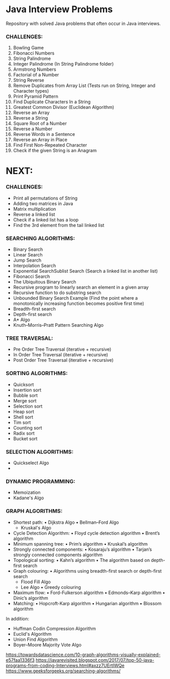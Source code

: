 # Java Interview Problems
Repository with solved Java problems that often occur in Java interviews.

### CHALLENGES:
 1.  Bowling Game
 2.  Fibonacci Numbers
 3. String Palindrome
 4. Integer Palindrome (In String Palindrome folder)
 5. Armstrong Numbers
 6. Factorial of a Number
 7. String Reverse
 8. Remove Duplicates from Array List (Tests run on String, Integer and Character types)
 9. Print Pyramid Pattern
 10. Find Duplicate Characters In a String
 11. Greatest Common Divisor (Euclidean Algorithm)
 12. Reverse an Array
 13. Reverse a String
 14. Square Root of a Number
 15. Reverse a Number
 16. Reverse Words in a Sentence
 17. Reverse an Array in Place
 18. Find First Non-Repeated Character
 19. Check if the given String is an Anagram
 
 
 
 
 
 
# NEXT:
 
### CHALLENGES:
 - Print all permutations of String
 - Adding two matrices in Java
 - Matrix multiplication
 - Reverse a linked list
 - Check if a linked list has a loop
 - Find the 3rd element from the tail linked list
 
### SEARCHING ALGORITHMS:
 - Binary Search
 - Linear Search
 - Jump Search
 - Interpolation Search
 - Exponential SearchSublist Search (Search a linked list in another list)
 - Fibonacci Search
 - The Ubiquitous Binary Search
 - Recursive program to linearly search an element in a given array
 - Recursive function to do substring search
 - Unbounded Binary Search Example (Find the point where a monotonically increasing function becomes positive first time)
 - Breadth-first search
 - Depth-first search
 - A* Algo
 - Knuth–Morris–Pratt Pattern Searching Algo

### TREE TRAVERSAL:
 - Pre Order Tree Traversal (iterative + recursive)
 - In Order Tree Traversal (iterative + recursive)
 - Post Order Tree Traversal (iterative + recursive)

### SORTING ALGORITHMS:
 - Quicksort
 - Insertion sort
 - Bubble sort
 - Merge sort
 - Selection sort
 - Heap sort
 - Shell sort
 - Tim sort
 - Counting sort
 - Radix sort
 - Bucket sort
 
### SELECTION ALGORITHMS:
 - Quickselect Algo
 - 
 
### DYNAMIC PROGRAMMING:
 - Memoization
 - Kadane's Algo

### GRAPH ALGORITHMS:
 - Shortest path:
     • Dijkstra Algo
     • Bellman–Ford Algo
     * Kruskal's Algo
 - Cycle Detection Algorithm:
     • Floyd cycle detection algorithm
     • Brent’s algorithm
 - Minimum spanning tree:
     • Prim’s algorithm
     • Kruskal’s algorithm
 - Strongly connected components:
     • Kosaraju’s algorithm
     • Tarjan’s strongly connected components algorithm
 - Topological sorting:
     • Kahn’s algorithm
     • The algorithm based on depth-first search
 - Graph colouring:
     • Algorithms using breadth-first search or depth-first search
     * Flood Fill Algo
     * Lee Algo
     • Greedy colouring
 - Maximum flow:
     • Ford-Fulkerson algorithm
     • Edmonds–Karp algorithm
     • Dinic’s algorithm
 - Matching:
     • Hopcroft-Karp algorithm
     • Hungarian algorithm
     • Blossom algorithm



In addition:
- Huffman Codin Compression Algorithm
- Euclid's Algorithm
- Union Find Algorithm
- Boyer–Moore Majority Vote Algo





https://towardsdatascience.com/10-graph-algorithms-visually-explained-e57faa1336f3
https://javarevisited.blogspot.com/2017/07/top-50-java-programs-from-coding-Interviews.html#axzz7UErtIWQe
https://www.geeksforgeeks.org/searching-algorithms/
